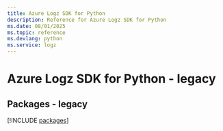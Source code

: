 ```yaml
---
title: Azure Logz SDK for Python
description: Reference for Azure Logz SDK for Python
ms.date: 08/01/2025
ms.topic: reference
ms.devlang: python
ms.service: logz
---
```

# Azure Logz SDK for Python - legacy
## Packages - legacy
[!INCLUDE [packages](logz-index.md)]